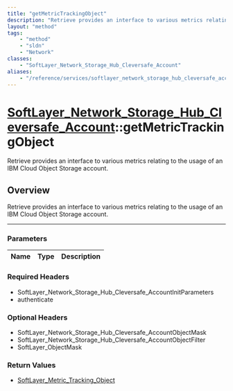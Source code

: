 ```yaml
---
title: "getMetricTrackingObject"
description: "Retrieve provides an interface to various metrics relating to the usage of an IBM Cloud Object Storage account."
layout: "method"
tags:
    - "method"
    - "sldn"
    - "Network"
classes:
    - "SoftLayer_Network_Storage_Hub_Cleversafe_Account"
aliases:
    - "/reference/services/softlayer_network_storage_hub_cleversafe_account/getMetricTrackingObject"
---
```

# [SoftLayer_Network_Storage_Hub_Cleversafe_Account](/reference/services/SoftLayer_Network_Storage_Hub_Cleversafe_Account)::getMetricTrackingObject


Retrieve provides an interface to various metrics relating to the usage of an IBM Cloud Object Storage account.


## Overview 
Retrieve provides an interface to various metrics relating to the usage of an IBM Cloud Object Storage account.

-----

### Parameters 
|Name | Type | Description |
| --- | --- | --- |


### Required Headers
* SoftLayer_Network_Storage_Hub_Cleversafe_AccountInitParameters
* authenticate


### Optional Headers
* SoftLayer_Network_Storage_Hub_Cleversafe_AccountObjectMask
* SoftLayer_Network_Storage_Hub_Cleversafe_AccountObjectFilter
* SoftLayer_ObjectMask

### Return Values
* <a href='/reference/datatypes/SoftLayer_Metric_Tracking_Object'>SoftLayer_Metric_Tracking_Object </a>




